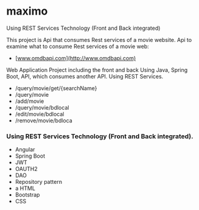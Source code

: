 # maximo
Using REST Services Technology (Front and Back integrated) 

This project is Api that consumes Rest services of a movie website. Api to examine what to consume Rest services of a movie web:

* [www.omdbapi.com](http://www.omdbapi.com)


Web Application Project including the front and back
Using Java, Spring Boot, API, which consumes another API.
Using REST Services.

* /query/movie/get/{searchName}
* /query/movie
* /add/movie
* /query/movie/bdlocal
* /edit/movie/bdlocal
* /remove/movie/bdloca


### Using REST Services Technology (Front and Back integrated). ###

* Angular
* Spring Boot
* JWT
* OAUTH2
* DAO
* Repository pattern
* a HTML
* Bootstrap
* CSS


